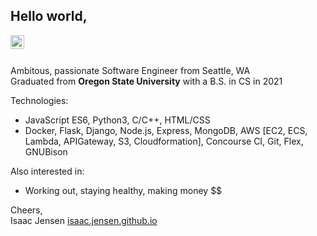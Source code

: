 ## Hello world,

<a href="https://linkedin.com/in/isaacjensen7">
  <img align="left" alt="Isaac Jensen - LinkedIn" width="22px" src="https://cdn.jsdelivr.net/npm/simple-icons@v3/icons/linkedin.svg"/>
</a>
<br />
<br />

Ambitous, passionate Software Engineer from Seattle, WA <br>
Graduated from <b>Oregon State University</b> with a B.S. in CS in 2021

Technologies:
- JavaScript ES6, Python3, C/C++, HTML/CSS
- Docker, Flask, Django, Node.js, Express, MongoDB, AWS [EC2, ECS, Lambda, APIGateway, S3, Cloudformation], Concourse CI, Git, Flex, GNUBison

Also interested in:
- Working out, staying healthy, making money $$

Cheers,  
Isaac Jensen
[isaac.jensen.github.io](https://isaacjensen.github.io/)
